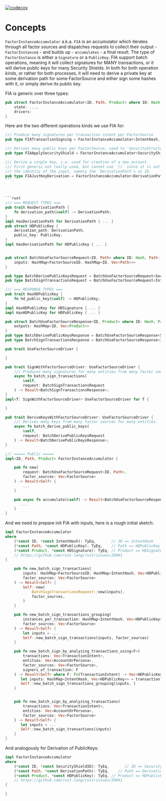 [![codecov](https://codecov.io/github/Sajjon/one-does-not-simply-sign/branch/main/graph/badge.svg?token=PTFupnAjyZ)](https://codecov.io/github/Sajjon/one-does-not-simply-sign)

# Concepts

`FactorInstanceAccumulator` a.k.a. `FIA` is an accumulator which iterates through
all factor sources and dispatches requests to collect their output - `FactorInstance`s -
and builds up - `accumulates` - a final result. The type of `FactorInstance` is
either a `Signature` or a `PublicKey`. FIA support batch operations, meaning it will
collect signatures for MANY transactions, or it will derive public keys for many
Security Shields. In both for both operation kinds, or rather for both processes,
it will need to derive a private key at some derivation path for some FactorSource
and either sign some hashes with it, or simply derive its public key.

FIA is generic over three types:

```rust
pub struct FactorInstanceAccumulator<ID, Path, Product> where ID: Hash, Path: HasDerivationPath, Product: HasHDPublicKey {
    state: ...,
    drivers:
}
```

Here are the two different operations kinds we use FIA for:

````rust
/// Produce many signatures per transaction intent per FactorSource
pub type FIATransactionSigning = FactorInstanceAccumulator<IntentHash, HDPublicKey, HDSignature>;

/// Derives many public keys per FactorSource, used to `SecurityStructureOfFactorSources -> SecurityStructureOfFactorInstances`.
pub type FIAApplySecurityShield = FactorInstanceAccumulator<SecurityShieldID, DerivationPath, HDPublicKey>;

/// Derive a single key, i.e. used for creation of a new account.
/// First generic not really used, but cannot use `()` since it is not `Hash`.
/// the identity of the input, namely the `DerivationPath`s as ID.
pub type FIAJustKeyDerivation = FactorInstanceAccumulator<DerivationPath, DerivationPath, HDPublicKey>;
```.



```rust
/// === REQUEST TYPES ===
pub trait HasDerivationPath {
    fn derivation_path(&self) -> DerivationPath;
}
impl HasDerivationPath for DerivationPath { ... }
pub struct HDPublicKey {
    derivation_path: DerivationPath,
    public_key: PublicKey,
}
impl HasDerivationPath for HDPublicKey { ... }


pub struct BatchUseFactorSourceRequest<ID, Path> where ID: Hash, Path: HasDerivationPath {
	inputs: HashMap<FactorSourceID, HashMap<ID, Vec<Path>>>
}

pub type BatchDerivePublicKeysRequest = BatchUseFactorSourceRequest<SecurityShieldID, DerivationPath>;
pub type BatchSignTransactionsRequest = BatchUseFactorSourceRequest<IntentHash, HDPublicKey>;

/// === RESPONSE TYPES ===
pub trait HasHDPublicKey {
	fn hd_public_key(&self) -> HDPublicKey;
}
impl HasHDPublicKey for HDSignature { ... }
impl HasHDPublicKey for HDPublicKey { ... }

pub struct BatchUseFactorSourceResponse<ID, Product> where ID: Hash, Product: HasHDPublicKey {
	outputs: HashMap<ID, Vec<Product>>
}
pub type BatchDerivePublicKeysResponse = BatchUseFactorSourceResponse<SecurityShieldID, HDPublicKey>;
pub type BatchSignTransactionsResponse = BatchUseFactorSourceResponse<IntentHash, HDSignature>;

pub trait UseFactorSourceDriver {

}

pub trait SignWithFactorSourceDriver: UseFactorSourceDriver {
	/// Produces many signatures for many entities from many factor sources for many transactions.
	async fn batch_sign_transactions(
		&self,
		request: BatchSignTransactionsRequest
	) -> Result<BatchSignTransactionsResponse>;
}
impl<T: SignWithFactorSourceDriver> UseFactorSourceDriver for T {

}

pub trait DeriveKeysWithFactorSourceDriver: UseFactorSourceDriver {
    /// Derives many keys from many factor sources for many entities.
	async fn batch_derive_public_keys(
		&self,
		request: BatchDerivePublicKeysRequest
	) -> Result<BatchDerivePublicKeysResponse>;
}
````

```rust
/// ===== Public =====
impl<ID, Path, Product> FactorInstanceAccumulator {

    pub fn new(
        request: BatchUseFactorSourceRequest<ID, Path>,
        factor_sources: Vec<FactorSource>
    ) -> Result<Self> {
        ...
    }

    pub async fn accumulate(&self) -> Result<BatchUseFactorSourceResponse<ID, Product>> {
       ...
    }
}
```

And we need to prepare init FIA with inputs, here is a rough initial sketch:

```rust
impl FactorInstanceAccumulator
where
    (*const ID, *const IntentHash): TyEq,       // ID == IntentHash
    (*const Path, *const HDPublicKey): TyEq,    // Path == HDPublicKey
    (*const Product, *const HDSignature): TyEq, // Product == HDSignature
    // https://github.com/rust-lang/rust/issues/20041
{

    pub fn new_batch_sign_transactions(
        inputs: HashMap<FactorSourceID, HashMap<IntentHash, Vec<HDPublicKey>>>,
        factor_sources: Vec<FactorSource>
    ) -> Result<Self> {
        Self::new(
            BatchSignTransactionsRequest::new(inputs),
            factor_sources,
        )
    }

    pub fn new_batch_sign_transactions_grouping(
        instances_per_transaction: HashMap<IntentHash, Vec<HDPublicKey>>,
        factor_sources: Vec<FactorSource>
    ) -> Result<Self> {
        let inputs = ...
        Self::new_batch_sign_transactions(inputs, factor_sources)
    }

    pub fn new_batch_sign_by_analyzing_transactions_using<F>(
        transactions: Vec<TransactionIntent>,
        entities: Vec<AccountOrPersona>,
        factor_sources: Vec<FactorSource>,
        signers_of_transaction: F
    ) -> Result<Self> where F: Fn(TransactionIntent) -> Vec<HDPublicKey> {
       let inputs: HashMap<IntentHash, Vec<HDPublicKey>> = transaction.into_iter().
       Self::new_batch_sign_transactions_grouping(inputs, )
    }


    pub fn new_batch_sign_by_analyzing_transactions(
        transactions: Vec<TransactionIntent>,
        entities: Vec<AccountOrPersona>,
        factor_sources: Vec<FactorSource>
    ) -> Result<Self> {
       let inputs = ...
       Self::new_batch_sign_transactions(inputs)
    }
}
```

And analogously for Derivation of PublicKeys:

```rust
impl FactorInstanceAccumulator
where
    (*const ID, *const SecurityShieldID): TyEq,       // ID == SecurityShieldID
    (*const Path, *const DerivationPath): TyEq,    // Path == DerivationPath
    (*const Product, *const HDPublicKey): TyEq, // Product == HDPublicKey
    // https://github.com/rust-lang/rust/issues/20041
{

}
```
